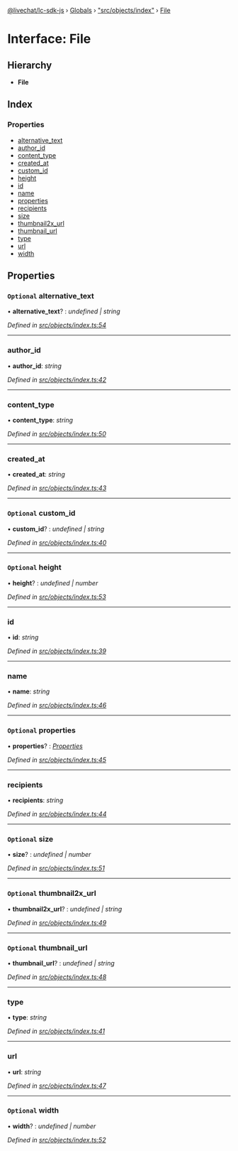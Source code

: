 [@livechat/lc-sdk-js](../README.md) › [Globals](../globals.md) › ["src/objects/index"](../modules/_src_objects_index_.md) › [File](_src_objects_index_.file.md)

# Interface: File

## Hierarchy

* **File**

## Index

### Properties

* [alternative_text](_src_objects_index_.file.md#optional-alternative_text)
* [author_id](_src_objects_index_.file.md#author_id)
* [content_type](_src_objects_index_.file.md#content_type)
* [created_at](_src_objects_index_.file.md#created_at)
* [custom_id](_src_objects_index_.file.md#optional-custom_id)
* [height](_src_objects_index_.file.md#optional-height)
* [id](_src_objects_index_.file.md#id)
* [name](_src_objects_index_.file.md#name)
* [properties](_src_objects_index_.file.md#optional-properties)
* [recipients](_src_objects_index_.file.md#recipients)
* [size](_src_objects_index_.file.md#optional-size)
* [thumbnail2x_url](_src_objects_index_.file.md#optional-thumbnail2x_url)
* [thumbnail_url](_src_objects_index_.file.md#optional-thumbnail_url)
* [type](_src_objects_index_.file.md#type)
* [url](_src_objects_index_.file.md#url)
* [width](_src_objects_index_.file.md#optional-width)

## Properties

### `Optional` alternative_text

• **alternative_text**? : *undefined | string*

*Defined in [src/objects/index.ts:54](https://github.com/livechat/lc-sdk-js/blob/adb7bb1/src/objects/index.ts#L54)*

___

###  author_id

• **author_id**: *string*

*Defined in [src/objects/index.ts:42](https://github.com/livechat/lc-sdk-js/blob/adb7bb1/src/objects/index.ts#L42)*

___

###  content_type

• **content_type**: *string*

*Defined in [src/objects/index.ts:50](https://github.com/livechat/lc-sdk-js/blob/adb7bb1/src/objects/index.ts#L50)*

___

###  created_at

• **created_at**: *string*

*Defined in [src/objects/index.ts:43](https://github.com/livechat/lc-sdk-js/blob/adb7bb1/src/objects/index.ts#L43)*

___

### `Optional` custom_id

• **custom_id**? : *undefined | string*

*Defined in [src/objects/index.ts:40](https://github.com/livechat/lc-sdk-js/blob/adb7bb1/src/objects/index.ts#L40)*

___

### `Optional` height

• **height**? : *undefined | number*

*Defined in [src/objects/index.ts:53](https://github.com/livechat/lc-sdk-js/blob/adb7bb1/src/objects/index.ts#L53)*

___

###  id

• **id**: *string*

*Defined in [src/objects/index.ts:39](https://github.com/livechat/lc-sdk-js/blob/adb7bb1/src/objects/index.ts#L39)*

___

###  name

• **name**: *string*

*Defined in [src/objects/index.ts:46](https://github.com/livechat/lc-sdk-js/blob/adb7bb1/src/objects/index.ts#L46)*

___

### `Optional` properties

• **properties**? : *[Properties](_src_objects_index_.properties.md)*

*Defined in [src/objects/index.ts:45](https://github.com/livechat/lc-sdk-js/blob/adb7bb1/src/objects/index.ts#L45)*

___

###  recipients

• **recipients**: *string*

*Defined in [src/objects/index.ts:44](https://github.com/livechat/lc-sdk-js/blob/adb7bb1/src/objects/index.ts#L44)*

___

### `Optional` size

• **size**? : *undefined | number*

*Defined in [src/objects/index.ts:51](https://github.com/livechat/lc-sdk-js/blob/adb7bb1/src/objects/index.ts#L51)*

___

### `Optional` thumbnail2x_url

• **thumbnail2x_url**? : *undefined | string*

*Defined in [src/objects/index.ts:49](https://github.com/livechat/lc-sdk-js/blob/adb7bb1/src/objects/index.ts#L49)*

___

### `Optional` thumbnail_url

• **thumbnail_url**? : *undefined | string*

*Defined in [src/objects/index.ts:48](https://github.com/livechat/lc-sdk-js/blob/adb7bb1/src/objects/index.ts#L48)*

___

###  type

• **type**: *string*

*Defined in [src/objects/index.ts:41](https://github.com/livechat/lc-sdk-js/blob/adb7bb1/src/objects/index.ts#L41)*

___

###  url

• **url**: *string*

*Defined in [src/objects/index.ts:47](https://github.com/livechat/lc-sdk-js/blob/adb7bb1/src/objects/index.ts#L47)*

___

### `Optional` width

• **width**? : *undefined | number*

*Defined in [src/objects/index.ts:52](https://github.com/livechat/lc-sdk-js/blob/adb7bb1/src/objects/index.ts#L52)*
